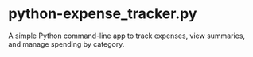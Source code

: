 # python-expense_tracker.py
A simple Python command-line app to track expenses, view summaries, and manage spending by category.
